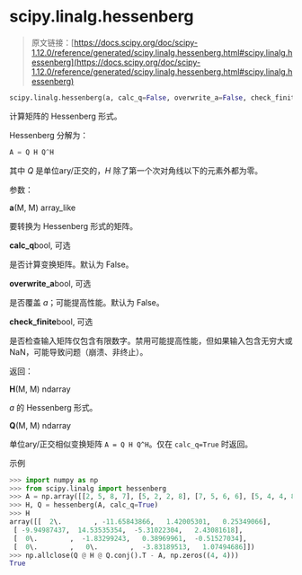# scipy.linalg.hessenberg

> 原文链接：[https://docs.scipy.org/doc/scipy-1.12.0/reference/generated/scipy.linalg.hessenberg.html#scipy.linalg.hessenberg](https://docs.scipy.org/doc/scipy-1.12.0/reference/generated/scipy.linalg.hessenberg.html#scipy.linalg.hessenberg)

```py
scipy.linalg.hessenberg(a, calc_q=False, overwrite_a=False, check_finite=True)
```

计算矩阵的 Hessenberg 形式。

Hessenberg 分解为：

```py
A = Q H Q^H 
```

其中 *Q* 是单位ary/正交的，*H* 除了第一个次对角线以下的元素外都为零。

参数：

**a**(M, M) array_like

要转换为 Hessenberg 形式的矩阵。

**calc_q**bool, 可选

是否计算变换矩阵。默认为 False。

**overwrite_a**bool, 可选

是否覆盖 *a*；可能提高性能。默认为 False。

**check_finite**bool, 可选

是否检查输入矩阵仅包含有限数字。禁用可能提高性能，但如果输入包含无穷大或NaN，可能导致问题（崩溃、非终止）。

返回：

**H**(M, M) ndarray

*a* 的 Hessenberg 形式。

**Q**(M, M) ndarray

单位ary/正交相似变换矩阵 `A = Q H Q^H`。仅在 `calc_q=True` 时返回。

示例

```py
>>> import numpy as np
>>> from scipy.linalg import hessenberg
>>> A = np.array([[2, 5, 8, 7], [5, 2, 2, 8], [7, 5, 6, 6], [5, 4, 4, 8]])
>>> H, Q = hessenberg(A, calc_q=True)
>>> H
array([[  2\.        , -11.65843866,   1.42005301,   0.25349066],
 [ -9.94987437,  14.53535354,  -5.31022304,   2.43081618],
 [  0\.        ,  -1.83299243,   0.38969961,  -0.51527034],
 [  0\.        ,   0\.        ,  -3.83189513,   1.07494686]])
>>> np.allclose(Q @ H @ Q.conj().T - A, np.zeros((4, 4)))
True 
```

